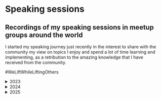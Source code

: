 # Speaking sessions

## Recordings of my speaking sessions in meetup groups around the world

I started my speaking journey just recently in the interest to share with the community my view on topics I enjoy and spend a lot of time learning and implementing, as a retribution to the amazing knowledge that I have received from the community. 

#WeLiftWhileLiftingOthers

<details>
   <summary>
      2023
   </summary>

   <details>
      <summary>
         March 2023
      </summary>

   ### SQL Saturday Atlanta March 2023

   In-person event, 1 hour session. Session title: "A Dataverse for Teams app and a Power BI report".
   
   </details>
   
   <details>
      <summary>
         July 2023
      </summary>

   ### DFW Power BI User Group, July 2023
   
   [Dataverse for Teams and a Power BI Report](https://youtu.be/GMormO3yPt8?si=Uto6kexBwUwMEw2b)
         
   ![figure1](https://github.com/user-attachments/assets/aec25ac0-5534-4c14-9039-e6182f2b8a56)

      
   </details>
</details>

<details>
   <summary>2024</summary>
   



<details>
<Summary>March 2024</Summary>


### Microsoft Power Platform Community Call March 2024

[Get Efficient Reclassifications using Dataverse and Power BI](https://youtu.be/IE91YxBWqvQ?si=0ZyGXA4xpy9wRlEY)
   
![image](https://github.com/user-attachments/assets/57a76baa-77da-4a59-8e0a-a1893f7b9aab)

</details>

<details>
<summary>April 2024</summary>


### Austin Power BI User Group, April 2024

[Build a Power BI report with new Dataflows Gen2](https://youtu.be/BI7s4bBVw5o?si=Vb2NcT2CqA-WF6RJ)
   
![image](https://github.com/user-attachments/assets/17eba121-ab6a-4116-9724-2a30e79f90b7)


### Berlin Power BI User Group, April 2024

[How to use Data Factory in Fabric to build a Power BI report](https://youtu.be/-_vCr6EUFAQ?si=A9_1yYK6KKSYJ9Kc)
   
![image](https://github.com/user-attachments/assets/8c7935c1-2bf7-4aab-8af2-d08ebbcd0313)

</details>

<details>
<summary>May 2024</summary>


### DFW Power BI User Group, May 2024

[Build a Power BI report with Dataflows Gen2](https://youtu.be/VtZ9v26PdxA?si=FZRw1LxqK36VxAZR)

![image](https://github.com/user-attachments/assets/e48ea1b0-3c33-43d7-abac-ab668b01f3fd)

</details>

<details>
<summary>July 2024</summary>


### Madison Fabric User Group, July 2024

Dataflows Gen2 in Fabric for the Power BI Analyst

(not recorded)

</details>

<details>
<summary>September 2024</summary>


### Devon and Cornwall Microsoft Power BI User Group, September 2024

[Exploring the next generation ETL: Dataflows Gen2 in MS Fabric](https://youtu.be/dG_6Tl9bCak?si=oT1CorYgG1g5_f1S)

![figure1](https://github.com/user-attachments/assets/cbaad50c-1d4b-4f25-888d-3104967cf90b)


</details>

<details>
   <summary>
      November 2024
   </summary>

   ### Romania Power BI & Modern Excel User Group, November 2024

   [Dataflows Gen2 in Microsoft Fabric for the Power BI Analyts](https://youtu.be/pBVB8vbIXls?si=Mws6k59oq9nwzUo-)

   ![figure1](https://github.com/user-attachments/assets/f6afcf9b-1142-4ac7-89dc-29aed5ef635c)

   
</details>

<details>
   <summary>
      December 2024
   </summary>

   ### Romania Power BI & Modern Excel User Group, December 2024

   [Navigating Semantic Link: Empowering Power BI Administrators](https://youtu.be/Bk_keeI9Gvw?si=yi9ai64mx49LSM8Z)

   ![figure1](https://github.com/user-attachments/assets/3ae0d5ce-31a4-4403-bbfc-7286ee124042)

</details>

</details>

<details>
   <summary>
      2025
   </summary>

   <details>
      <summary>
         February 2025
      </summary>

   ### Vancouver Fabric and Power BI User Group, February 2025 * TBA
   
   [From Numbers to Narratives: Designing an Income Statement in Microsoft Power BI]()


      Find the presentation slides and the pbix files here:
      [From Numbers to Narratives Build an Income Statement with Power BI 202502.pdf](https://github.com/user-attachments/files/18962680/From.Numbers.to.Narratives.Build.an.Income.Statement.with.Power.BI.202502.pdf)

      
   </details>

   <details>
      <summary>
         March 2025
      </summary>

   ### SQL Saturday Atlanta 2025 AI & BI, March 2025 * TBA

   [Show your KPIs in an enticing way]()
   
   </details>
   
</details>
